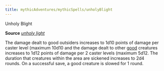```yaml
---
title: mythicAdventures/mythicSpells/unholyBlight
---
```

Unholy Blight

**Source** [_unholy light_](spell_dir/unholyBlight#_unholy-blight)

The damage dealt to good outsiders increases to 1d10 points of damage per caster level (maximum 10d10 and the damage dealt to other [good](monster_dir/creatureTypes#_good-subtype) creatures increases to 1d12 points of damage per 2 caster levels (maximum 5d12. The duration that creatures within the area are sickened increases to 2d4 rounds. On a successful save, a good creature is slowed for 1 round.

